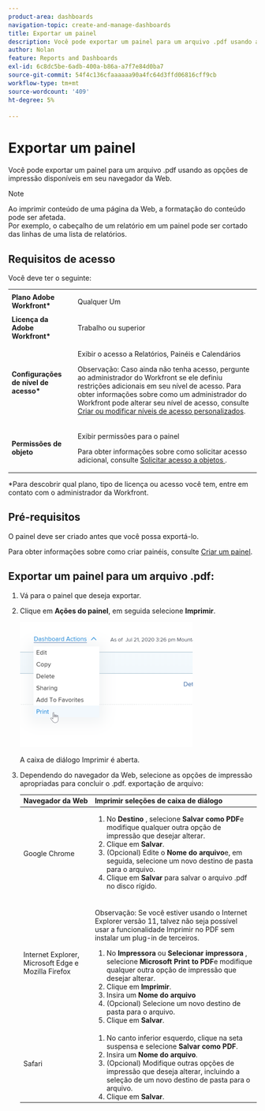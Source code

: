 ```yaml
---
product-area: dashboards
navigation-topic: create-and-manage-dashboards
title: Exportar um painel
description: Você pode exportar um painel para um arquivo .pdf usando as opções de impressão disponíveis em seu navegador da Web.
author: Nolan
feature: Reports and Dashboards
exl-id: 6c8dc5be-6adb-400a-b86a-a7f7e84d0ba7
source-git-commit: 54f4c136cfaaaaaa90a4fc64d3ffd06816cff9cb
workflow-type: tm+mt
source-wordcount: '409'
ht-degree: 5%

---
```


# Exportar um painel

Você pode exportar um painel para um arquivo .pdf usando as opções de impressão disponíveis em seu navegador da Web.

>[!NOTE]
>
>Ao imprimir conteúdo de uma página da Web, a formatação do conteúdo pode ser afetada.\
>Por exemplo, o cabeçalho de um relatório em um painel pode ser cortado das linhas de uma lista de relatórios.

## Requisitos de acesso

Você deve ter o seguinte:

<table style="table-layout:auto"> 
 <col> 
 <col> 
 <tbody> 
  <tr> 
   <td role="rowheader"><strong>Plano Adobe Workfront*</strong></td> 
   <td> <p>Qualquer Um</p> </td> 
  </tr> 
  <tr> 
   <td role="rowheader"><strong>Licença da Adobe Workfront*</strong></td> 
   <td> <p>Trabalho ou superior</p> </td> 
  </tr> 
  <tr> 
   <td role="rowheader"><strong>Configurações de nível de acesso*</strong></td> 
   <td> <p>Exibir o acesso a Relatórios, Painéis e Calendários</p> <p>Observação: Caso ainda não tenha acesso, pergunte ao administrador do Workfront se ele definiu restrições adicionais em seu nível de acesso. Para obter informações sobre como um administrador do Workfront pode alterar seu nível de acesso, consulte <a href="../../../administration-and-setup/add-users/configure-and-grant-access/create-modify-access-levels.md" class="MCXref xref">Criar ou modificar níveis de acesso personalizados</a>.</p> </td> 
  </tr> 
  <tr> 
   <td role="rowheader"><strong>Permissões de objeto</strong></td> 
   <td> <p>Exibir permissões para o painel</p> <p>Para obter informações sobre como solicitar acesso adicional, consulte <a href="../../../workfront-basics/grant-and-request-access-to-objects/request-access.md" class="MCXref xref">Solicitar acesso a objetos </a>.</p> </td> 
  </tr> 
 </tbody> 
</table>

&#42;Para descobrir qual plano, tipo de licença ou acesso você tem, entre em contato com o administrador da Workfront.

## Pré-requisitos

O painel deve ser criado antes que você possa exportá-lo.

Para obter informações sobre como criar painéis, consulte [Criar um painel](../../../reports-and-dashboards/dashboards/creating-and-managing-dashboards/create-dashboard.md).

## Exportar um painel para um arquivo .pdf:

1. Vá para o painel que deseja exportar.
1. Clique em **Ações do painel**, em seguida selecione **Imprimir**.

   ![](assets/dashboard-actions-print-350x254.png)

   A caixa de diálogo Imprimir é aberta.

1. Dependendo do navegador da Web, selecione as opções de impressão apropriadas para concluir o .pdf. exportação de arquivo:

   <table style="table-layout:auto"> 
    <col> 
    <col> 
    <thead> 
     <tr> 
      <th>Navegador da Web</th> 
      <th>Imprimir seleções de caixa de diálogo</th> 
     </tr> 
    </thead> 
    <tbody> 
     <tr> 
      <td>Google Chrome</td> 
      <td> 
       <ol> 
        <li value="1">No <strong>Destino</strong> , selecione <strong>Salvar como PDF</strong>e modifique qualquer outra opção de impressão que desejar alterar.</li> 
        <li value="2">Clique em <strong>Salvar</strong>.</li> 
        <li value="3">(Opcional) Edite o <strong>Nome do arquivo</strong>e, em seguida, selecione um novo destino de pasta para o arquivo.</li> 
        <li value="4">Clique em <strong>Salvar</strong> para salvar o arquivo .pdf no disco rígido.<br><br></li> 
       </ol> </td> 
     </tr> 
     <tr> 
      <td>Internet Explorer, Microsoft Edge e Mozilla Firefox</td> 
      <td> <p>Observação: Se você estiver usando o Internet Explorer versão 11, talvez não seja possível usar a funcionalidade Imprimir no PDF sem instalar um plug-in de terceiros.</p> 
       <ol> 
        <li value="1">No <strong>Impressora</strong> ou <strong>Selecionar impressora</strong> , selecione <strong>Microsoft Print to PDF</strong>e modifique qualquer outra opção de impressão que desejar alterar.</li> 
        <li value="2">Clique em <strong>Imprimir</strong>.</li> 
        <li value="3">Insira um <strong>Nome do arquivo</strong></li> 
        <li value="4">(Opcional) Selecione um novo destino de pasta para o arquivo.</li> 
        <li value="5">Clique em <strong>Salvar</strong>.</li> 
       </ol> </td> 
     </tr> 
     <tr> 
      <td>Safari</td> 
      <td> 
       <ol> 
        <li value="1">No canto inferior esquerdo, clique na seta suspensa e selecione <strong>Salvar como PDF</strong>.</li> 
        <li value="2">Insira um <strong>Nome do arquivo</strong>.</li> 
        <li value="3">(Opcional) Modifique outras opções de impressão que deseja alterar, incluindo a seleção de um novo destino de pasta para o arquivo.</li> 
        <li value="4">Clique em <strong>Salvar</strong>.</li> 
       </ol> </td> 
     </tr> 
    </tbody> 
   </table>
